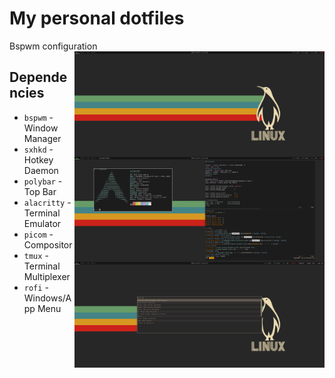 # My personal dotfiles
Bspwm configuration
<img src="misc/screenshots/screenshot1.png" alt="img" align="right" width="400px">
<img src="misc/screenshots/screenshot2.png" alt="img" align="right" width="400px">
<img src="misc/screenshots/screenshot3.png" alt="img" align="right" width="400px">
## Dependencies
+ `bspwm`     - Window Manager
+ `sxhkd`     - Hotkey Daemon
+ `polybar`   - Top Bar
+ `alacritty` - Terminal Emulator
+ `picom`     - Compositor
+ `tmux`      - Terminal Multiplexer
+ `rofi`      - Windows/App Menu
